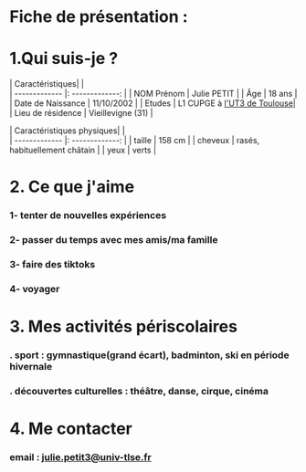 # Fiche de présentation :

# 1.Qui suis-je ?


| Caractéristiques|       |   
| ------------- |: -------------: | 
| NOM Prénom      |       Julie PETIT       | 
| Âge     |        18  ans     | 
| Date de Naissance      |        11/10/2002       | 
| Etudes      |        L1 CUPGE à [l'UT3 de Toulouse](https://www.univ-tlse3.fr/)| 
| Lieu de résidence     |        Vieillevigne (31)       | 

| Caractéristiques physiques|       |   
| ------------- |: -------------: | 
| taille      |       158 cm       | 
| cheveux     |        rasés, habituellement châtain     |
| yeux     |        verts      | 


# 2. Ce que j'aime

### 1- tenter de nouvelles expériences
### 2- passer du temps avec mes amis/ma famille
### 3- faire des tiktoks
### 4- voyager

# 3. Mes activités périscolaires
### . sport : gymnastique(grand écart), badminton, ski en période hivernale
### . découvertes culturelles : théâtre, danse, cirque, cinéma

# 4. Me contacter
### email : julie.petit3@univ-tlse.fr

